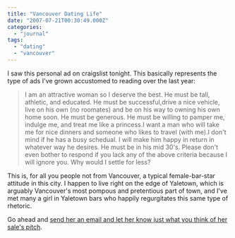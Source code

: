 ```yaml
---
title: "Vancouver Dating Life"
date: "2007-07-21T00:30:49.000Z"
categories: 
  - "journal"
tags: 
  - "dating"
  - "vancouver"
---
```


I saw this personal ad on craigslist tonight. This basically represents the type of ads I've grown accustomed to reading over the last year:

> I am an attractive woman so I deserve the best. He must be tall, athletic, and educated. He must be successful,drive a nice vehicle, live on his own (no roomates) and be on his way to owning his own home soon. He must be generous. He must be willing to pamper me, indulge me, and treat me like a princess.I want a man who will take me for nice dinners and someone who likes to travel (with me).I don't mind if he has a busy schedual. I will make him happy in return in whatever way he desires. He must be in his mid 30's. Please don't even bother to respond if you lack any of the above criteria because I will ignore you. Why would I settle for less?

This is, for all you people not from Vancouver, a typical female-bar-star attitude in this city. I happen to live right on the edge of Yaletown, which is arguably Vancouver's most pompous and pretentious part of town, and I've met many a girl in Yaletown bars who happily regurgitates this same type of rhetoric.

Go ahead and [send her an email and let her know just what you think of her sale's pitch](http://vancouver.craigslist.org/w4m/378537763.html).
